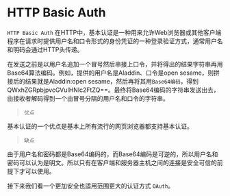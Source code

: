 # HTTP Basic Auth

`HTTP Basic Auth` 在HTTP中，基本认证是一种用来允许Web浏览器或其他客户端程序在请求时提供用户名和口令形式的身份凭证的一种登录验证方式，通常用户名和明码会通过HTTP头传递。

在发送之前是以用户名追加一个冒号然后串接上口令，并将得出的结果字符串再用Base64算法编码。例如，提供的用户名是Aladdin、口令是open sesame，则拼接后的结果就是Aladdin:open sesame，然后再将其用`Base64编码`，得到QWxhZGRpbjpvcGVuIHNlc2FtZQ==。最终将Base64编码的字符串发送出去，由接收者解码得到一个由冒号分隔的用户名和口令的字符串。

> ```
> 优点
> ```

基本认证的一个优点是基本上所有流行的网页浏览器都支持基本认证。

> ```
> 缺点
> ```

由于用户名和密码都是Base64编码的，而Base64编码是可逆的，所以用户名和密码可以认为是明文。所以只有在客户端和服务器主机之间的连接是安全可信的前提下才可以使用。

接下来我们看一个更加安全也适用范围更大的认证方式 `OAuth`。